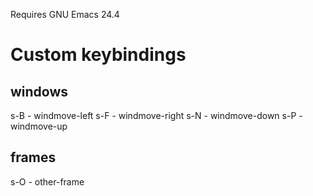 Requires GNU Emacs 24.4

Custom keybindings
==================

windows
-------
s-B - windmove-left
s-F - windmove-right
s-N - windmove-down
s-P - windmove-up

frames
------
s-O - other-frame
